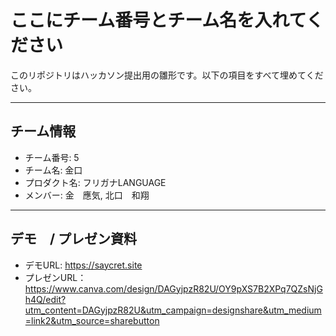 # ここにチーム番号とチーム名を入れてください

このリポジトリはハッカソン提出用の雛形です。以下の項目をすべて埋めてください。

---

## チーム情報
- チーム番号: 5
- チーム名: 金口
- プロダクト名: フリガナLANGUAGE
- メンバー: 金　應気, 北口　和翔

---

## デモ　/ プレゼン資料
- デモURL: https://saycret.site
- プレゼンURL： https://www.canva.com/design/DAGyjpzR82U/OY9pXS7B2XPq7QZsNjGh4Q/edit?utm_content=DAGyjpzR82U&utm_campaign=designshare&utm_medium=link2&utm_source=sharebutton
